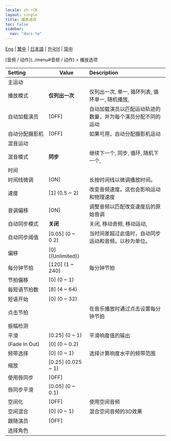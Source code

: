```yaml
---
locale: zh-rCN
layout: single
title: 播放选项
toc: false
sidebar:
  nav: "docs-tw"
---
```

[Eng](/dancexr/menu/2025.4/motion/motion_loader) | [繁中](/tw/dancexr/menu/2025.4/motion/motion_loader) | [日本語](/jp/dancexr/menu/2025.4/motion/motion_loader) | [한국어](/kr/dancexr/menu/2025.4/motion/motion_loader) | [简中](/zh/dancexr/menu/2025.4/motion/motion_loader)

[音频 / 动作](../menu#音频 / 动作) > 播放选项



| Setting | Value | Description |
| :--- | --- | :--- |
|<nobr>主运动</nobr>|| 
|<nobr>播放模式</nobr>| **仅列出一次** | 仅列出一次, 单一, 循环列表, 循环单一, 随机播放,  |
|<nobr>自动加载演员</nobr>| [OFF] | 自动加载演员以匹配运动轨迹的数量，并为每个演员分配不同的运动
|<nobr>自动分配摄影机</nobr>| [OFF] | 如果可用，自动分配摄影机运动
|<nobr>混音运动</nobr>|| 
|<nobr>混音模式</nobr>| **同步** | 继续下一个, 同步, 循环, 随机下一个,  |
|<nobr>时间</nobr>|| 
|<nobr>时间线微调</nobr>| [ON] | 长按时间线以微调播放时间。
|<nobr>速度</nobr>| [1] (0.5 ~ 2) | 改变音频速度。这也会影响运动和物理速度
|<nobr>音调偏移</nobr>| [ON] | 调整音频以匹配改变速度后的原始音调
|<nobr>自动同步模式</nobr>| **关闭** | 关闭, 移动音频, 移动运动,  |
|<nobr>自动同步阈值</nobr>| [0.05] (0 ~ 0.2) | 当时间差超过此值时，自动同步运动和音频。以秒为单位。
|<nobr>偏移</nobr>| [0] ((Unlimited)) | 
|<nobr>每分钟节拍</nobr>| [120] (1 ~ 240) | 每分钟节拍
|<nobr>节拍偏移</nobr>| [0] (0 ~ 1) | 
|<nobr>每短语节拍数</nobr>| [8] (4 ~ 64) | 
|<nobr>短语开始</nobr>| [0] (0 ~ 32) | 
|<nobr>点击节拍</nobr>|| 在音乐播放时通过点击设置每分钟节拍
|<nobr>振幅检测</nobr>|| 
|<nobr>平滑</nobr>| [0.25] (0 ~ 1) | 平滑响度值的输出
|<nobr>(Fade In Out)</nobr>| [0] (0 ~ 0.2) | 
|<nobr>频带选择</nobr>| [0] (0 ~ 1) | 选择计算响度水平的频带范围
|<nobr>缩放</nobr>| [0.25] (0.025 ~ 1) | 
|<nobr>使用唇同步</nobr>| [OFF] | 
|<nobr>唇同步平滑</nobr>| [0.05] (0 ~ 0.1) | 
|<nobr>空间化</nobr>| [OFF] | 使用空间音频
|<nobr>空间混合</nobr>| [0] (0 ~ 1) | 混合空间音频的3D效果
|<nobr>跟随演员</nobr>| [OFF] | 
|<nobr>选择角色</nobr>|  |  |
